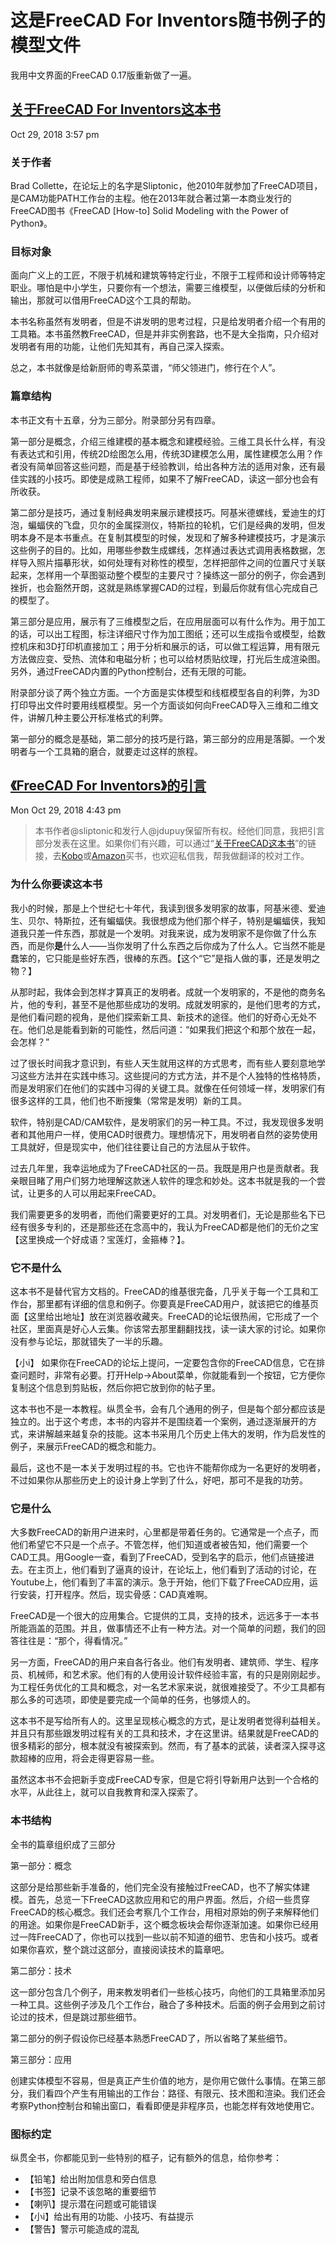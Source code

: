 # 这是FreeCAD For Inventors随书例子的模型文件

我用中文界面的FreeCAD 0.17版重新做了一遍。

## [关于FreeCAD For Inventors这本书](https://forum.freecadweb.org/viewtopic.php?f=40&t=31900#p265446)
Oct 29, 2018 3:57 pm

### 关于作者

Brad Collette，在论坛上的名字是Sliptonic，他2010年就参加了FreeCAD项目，是CAM功能PATH工作台的主程。他在2013年就合著过第一本商业发行的FreeCAD图书《FreeCAD [How-to] Solid Modeling with the Power of Python》。

### 目标对象

面向广义上的工匠，不限于机械和建筑等特定行业，不限于工程师和设计师等特定职业。哪怕是中小学生，只要你有一个想法，需要三维模型，以便做后续的分析和输出，那就可以借用FreeCAD这个工具的帮助。

本书名称虽然有发明者，但是不讲发明的思考过程，只是给发明者介绍一个有用的工具箱。本书虽然教FreeCAD，但是并非实例套路，也不是大全指南，只介绍对发明者有用的功能，让他们先知其有，再自己深入探索。

总之，本书就像是给新厨师的粤系菜谱，“师父领进门，修行在个人”。

### 篇章结构

本书正文有十五章，分为三部分。附录部分另有四章。

第一部分是概念，介绍三维建模的基本概念和建模经验。三维工具长什么样，有没有表达式和引用，传统2D绘图怎么用，传统3D建模怎么用，属性建模怎么用？作者没有简单回答这些问题，而是基于经验教训，给出各种方法的适用对象，还有最佳实践的小技巧。即使是成熟工程师，如果不了解FreeCAD，读这一部分也会有所收获。

第二部分是技巧，通过复制经典发明来展示建模技巧。阿基米德螺线，爱迪生的灯泡，蝙蝠侠的飞盘，贝尔的金属探测仪，特斯拉的轮机，它们是经典的发明，但发明本身不是本书重点。在复制其模型的时候，发现和了解多种建模技巧，才是演示这些例子的目的。比如，用哪些参数生成螺线，怎样通过表达式调用表格数据，怎样导入照片描摹形状，如何处理有对称性的模型，怎样把部件之间的位置尺寸关联起来，怎样用一个草图驱动整个模型的主要尺寸？操练这一部分的例子，你会遇到挫折，也会豁然开朗，这就是熟练掌握CAD的过程，到最后你就有信心完成自己的模型了。

第三部分是应用，展示有了三维模型之后，在应用层面可以有什么作为。用于加工的话，可以出工程图，标注详细尺寸作为加工图纸；还可以生成指令或模型，给数控机床和3D打印机直接加工；用于分析和展示的话，可以做工程运算，用有限元方法做应变、受热、流体和电磁分析；也可以给材质贴纹理，打光后生成渲染图。另外，通过FreeCAD内置的Python控制台，还有无限的可能。

附录部分谈了两个独立方面。一个方面是实体模型和线框模型各自的利弊，为3D打印导出文件时要用线框模型。另一个方面谈如何向FreeCAD导入三维和二维文件，讲解几种主要公开标准格式的利弊。

第一部分的概念是基础，第二部分的技巧是行路，第三部分的应用是落脚。一个发明者与一个工具箱的磨合，就要走过这样的旅程。

## [《FreeCAD For Inventors》的引言](https://forum.freecadweb.org/viewtopic.php?f=40&t=31900#p265451)

Mon Oct 29, 2018 4:43 pm 

> 本书作者@sliptonic和发行人@jdupuy保留所有权。经他们同意，我把引言部分发表在这里。如果你们有兴趣，可以通过“[关于FreeCAD这本书](https://forum.freecadweb.org/viewtopic.php?f=8&t=30959#p256564)”的链接，去[Kobo](https://www.kobo.com/us/en/ebook/freecad-for-inventors)或[Amazon](https://www.amazon.com/dp/B07H9RV5X6/ref=cm_sw_r_cp_ep_dp_GNzNBb50V8HNH)买书，也欢迎私信我，帮我做翻译的校对工作。

### 为什么你要读这本书

我小的时候，那是上个世纪七十年代，我读到很多发明家的故事，阿基米德、爱迪生、贝尔、特斯拉，还有蝙蝠侠。我很想成为他们那个样子，特别是蝙蝠侠，我知道我只差一件东西，那就是一个发明。对我来说，成为发明家不是你做了什么东西，而是你**是**什么人——当你发明了什么东西之后你成为了什么人。它当然不能是蠢笨的，它只能是些好东西，很棒的东西。【这个“它”是指人做的事，还是发明之物？】

从那时起，我体会到怎样才算真正的发明者。成就一个发明家的，不是他的商务名片，他的专利，甚至不是他那些成功的发明。成就发明家的，是他们思考的方式，是他们看问题的视角，是他们探索新工具、新技术的途径。他们的好奇心无处不在。他们总是能看到新的可能性，然后问道：“如果我们把这个和那个放在一起，会怎样？”

过了很长时间我才意识到，有些人天生就用这样的方式思考，而有些人要刻意地学习这些方法并在实践中练习。这些提问的方式方法，并不是个人独特的性格特质，而是发明家们在他们的实践中习得的关键工具。就像在任何领域一样，发明家们有很多这样的工具，他们也不断搜集（常常是发明）新的工具。

软件，特别是CAD/CAM软件，是发明家们的另一种工具。不过，我发现很多发明者和其他用户一样，使用CAD时很费力。理想情况下，用发明者自然的姿势使用工具就好，但是现实中，他们往往要让自己的方法屈从于软件。

过去几年里，我幸运地成为了FreeCAD社区的一员。我既是用户也是贡献者。我亲眼目睹了用户们努力地理解这款迷人软件的理念和妙处。这本书就是我的一个尝试，让更多的人可以用起来FreeCAD。

我们需要更多的发明者，而他们需要更好的工具。对发明者们，无论是那些名下已经有很多专利的，还是那些还在念高中的，我认为FreeCAD都是他们的无价之宝【这里换成一个好成语？宝莲灯，金箍棒？】。


### 它不是什么

这本书不是替代官方文档的。FreeCAD的维基很完备，几乎关于每一个工具和工作台，那里都有详细的信息和例子。你要真是FreeCAD用户，就该把它的维基页面【这里给出地址】放在浏览器收藏夹。FreeCAD的论坛很热闹，它形成了一个社区，里面真是好心人云集。你该常去那里翻翻找找，读一读大家的讨论。如果你没有参与论坛，那就错失了一半的乐趣。

【小i】 如果你在FreeCAD的论坛上提问，一定要包含你的FreeCAD信息，它在排查问题时，非常有必要。打开Help->About菜单，你就能看到一个按钮，它方便你复制这个信息到剪贴板，然后你把它放到你的帖子里。

这本书也不是一本教程。纵贯全书，会有几个通用的例子，但是每个部分都应该是独立的。出于这个考虑，本书的内容并不是围绕着一个案例，通过逐渐展开的方式，来讲解越来越复杂的技能。这本书采用几个历史上伟大的发明，作为启发性的例子，来展示FreeCAD的概念和能力。

最后，这也不是一本关于发明过程的书。它也许不能帮你成为一名更好的发明者，不过如果你从那些历史上的设计身上学到了什么，好吧，那可不是我的功劳。

### 它是什么

大多数FreeCAD的新用户进来时，心里都是带着任务的。它通常是一个点子，而他们希望它不只是一个点子。不管怎样，他们知道或者被告知，他们需要一个CAD工具。用Google一查，看到了FreeCAD，受到名字的启示，他们点链接进去。在主页上，他们看到了逼真的设计，在论坛上，他们看到了活动的讨论，在Youtube上，他们看到了丰富的演示。急于开始，他们下载了FreeCAD应用，运行安装，打开程序。然后，现实骨感：CAD真难啊。

FreeCAD是一个很大的应用集合。它提供的工具，支持的技术，远远多于一本书所能涵盖的范围。并且，做事情还不止有一种方法。对一个简单的问题，我们的回答往往是：“那个，得看情况。”

另一方面，FreeCAD的用户来自各行各业。他们有发明者、建筑师、学生、程序员、机械师，和艺术家。他们有的人使用设计软件经验丰富，有的只是刚刚起步。为工程任务优化的工具和概念，对一名艺术家来说，就很难接受了。不少工具都有那么多的可选项，即使是要完成一个简单的任务，也够烦人的。

这本书不是写给所有人的。这里呈现核心概念的方式，是让发明者觉得利益相关。并且只有那些跟发明过程有关的工具和技术，才在这里讲。结果就是FreeCAD的很多精彩的部分，根本就没有被探索到。然而，有了基本的武装，读者深入探寻这款超棒的应用，将会走得更容易一些。

虽然这本书不会把新手变成FreeCAD专家，但是它将引导新用户达到一个合格的水平，从此往上，就可以自我教育和深入探索了。

### 本书结构

全书的篇章组织成了三部分

第一部分：概念

这部分是给那些新手准备的，他们完全没有接触过FreeCAD，也不了解实体建模。首先，总览一下FreeCAD这款应用和它的用户界面。然后，介绍一些贯穿FreeCAD的核心概念。我们还会考察几个工作台，用相对原始的例子来解释他们的用途。如果你是FreeCAD新手，这个概念板块会帮你逐渐加速。如果你已经用过一阵FreeCAD了，你也可以找到一些以前不知道的细节、忠告和小技巧。或者如果你喜欢，整个跳过这部分，直接阅读技术的篇章吧。

第二部分：技术

这一部分包含几个例子，用来教发明者们一些核心技巧，向他们的工具箱里添加另一种工具。这些例子涉及几个工作台，融合了多种技术。后面的例子会用到之前讨论过的技术，但是跳过那些细节。

第二部分的例子假设你已经基本熟悉FreeCAD了，所以省略了某些细节。

第三部分：应用

创建实体模型不容易，但是真正产生价值的地方，是你用它做什么事情。在第三部分，我们看四个产生有用输出的工作台：路径、有限元、技术图和渲染。我们还会考察Python控制台和输出窗口，看看即便是非程序员，也能怎样有效地使用它。

### 图标约定

纵贯全书，你都能见到一些特别的框子，记有额外的信息，给你参考：

* 【铅笔】给出附加信息和旁白信息
* 【书签】记录不该忽略的重要细节
* 【喇叭】提示潜在问题或可能错误
* 【小i】给出有用的功能、小技巧、有益提示
* 【警告】警示可能造成的混乱

